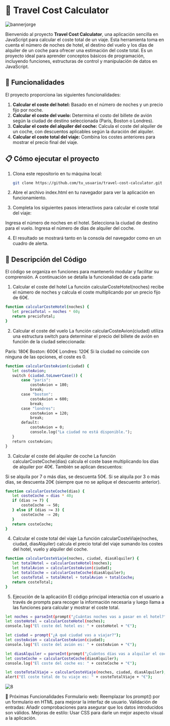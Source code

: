 # 🧳 Travel Cost Calculator
![bannerjorge](https://github.com/user-attachments/assets/47ffc8cf-bcc6-4ba2-8115-1f839266ddc8)

Bienvenido al proyecto **Travel Cost Calculator**, una aplicación sencilla en JavaScript para calcular el coste total de un viaje. Esta herramienta toma en cuenta el número de noches de hotel, el destino del vuelo y los días de alquiler de un coche para ofrecer una estimación del coste total. Es un proyecto ideal para aprender conceptos básicos de programación, incluyendo funciones, estructuras de control y manipulación de datos en JavaScript.

## 🚀 Funcionalidades

El proyecto proporciona las siguientes funcionalidades:

1. **Calcular el coste del hotel:** Basado en el número de noches y un precio fijo por noche.
2. **Calcular el coste del vuelo:** Determina el costo del billete de avión según la ciudad de destino seleccionada (París, Boston o Londres).
3. **Calcular el coste del alquiler del coche:** Calcula el coste del alquiler de un coche, con descuentos aplicables según la duración del alquiler.
4. **Calcular el coste total del viaje:** Combina los costes anteriores para mostrar el precio final del viaje.

## 📋 Cómo ejecutar el proyecto

1. Clona este repositorio en tu máquina local:
   ```bash
   git clone https://github.com/tu_usuario/travel-cost-calculator.git
2. Abre el archivo index.html en tu navegador para ver la aplicación en funcionamiento.

3. Completa los siguientes pasos interactivos para calcular el coste total del viaje:

Ingresa el número de noches en el hotel.
Selecciona la ciudad de destino para el vuelo.
Ingresa el número de días de alquiler del coche.

4. El resultado se mostrará tanto en la consola del navegador como en un cuadro de alerta.

## 🧩 Descripción del Código
El código se organiza en funciones para mantenerlo modular y facilitar su comprensión. A continuación se detalla la funcionalidad de cada parte:

1. Calcular el coste del hotel
La función calcularCosteHotel(noches) recibe el número de noches y calcula el coste multiplicando por un precio fijo de 60€.

 ```bash
function calcularCosteHotel(noches) {
    let precioTotal = noches * 60;
    return precioTotal;
} 

 ```

2. Calcular el coste del vuelo
La función calcularCosteAvion(ciudad) utiliza una estructura switch para determinar el precio del billete de avión en función de la ciudad seleccionada:

París: 180€
Boston: 600€
Londres: 120€
Si la ciudad no coincide con ninguna de las opciones, el coste es 0.

 ```bash
function calcularCosteAvion(ciudad) {
    let costeAvion;
    switch (ciudad.toLowerCase()) {
        case "paris":
            costeAvion = 180;
            break;
        case "boston":
            costeAvion = 600;
            break;
        case "londres":
            costeAvion = 120;
            break;
        default:
            costeAvion = 0;
            console.log("La ciudad no está disponible.");
    }
    return costeAvion;
}

 ```

3. Calcular el coste del alquiler de coche
La función calcularCosteCoche(dias) calcula el coste base multiplicando los días de alquiler por 40€. También se aplican descuentos:

Si se alquila por 7 o más días, se descuenta 50€.
Si se alquila por 3 o más días, se descuenta 20€ (siempre que no se aplique el descuento anterior).
 ```bash
function calcularCosteCoche(dias) {
    let costeCoche = dias * 40;
    if (dias >= 7) {
        costeCoche -= 50;
    } else if (dias >= 3) {
        costeCoche -= 20;
    }
    return costeCoche;
}

```
4. Calcular el coste total del viaje
La función calcularCosteViaje(noches, ciudad, diasAlquiler) calcula el precio total del viaje sumando los costes del hotel, vuelo y alquiler del coche.
 ```bash
function calcularCosteViaje(noches, ciudad, diasAlquiler) {
    let totalHotel = calcularCosteHotel(noches);
    let totalAvion = calcularCosteAvion(ciudad);
    let totalCoche = calcularCosteCoche(diasAlquiler);
    let costeTotal = totalHotel + totalAvion + totalCoche;
    return costeTotal;
}

```
5. Ejecución de la aplicación
El código principal interactúa con el usuario a través de prompts para recoger la información necesaria y luego llama a las funciones para calcular y mostrar el coste total.
 ```bash
let noches = parseInt(prompt("¿Cuántas noches vas a pasar en el hotel?"));
let costeHotel = calcularCosteHotel(noches);
console.log("El coste del hotel es: " + costeHotel + "€");

let ciudad = prompt("¿A qué ciudad vas a viajar?");
let costeAvion = calcularCosteAvion(ciudad);
console.log("El coste del avión es: " + costeAvion + "€");

let diasAlquiler = parseInt(prompt("¿Cuántos días vas a alquilar el coche?"));
let costeCoche = calcularCosteCoche(diasAlquiler);
console.log("El coste del coche es: " + costeCoche + "€");

let costeTotalViaje = calcularCosteViaje(noches, ciudad, diasAlquiler);
alert("El coste total de tu viaje es: " + costeTotalViaje + "€");
 ```
![8](https://github.com/user-attachments/assets/abfab039-65ef-4830-b007-00065d2cc749)


🌟 Próximas Funcionalidades
Formulario web: Reemplazar los prompt() por un formulario en HTML para mejorar la interfaz de usuario.
Validación de entradas: Añadir comprobaciones para asegurar que los datos introducidos son válidos.
Mejoras de estilo: Usar CSS para darle un mejor aspecto visual a la aplicación.



